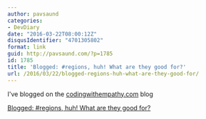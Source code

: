 ```yaml
---
author: pavsaund
categories:
- DevDiary
date: "2016-03-22T08:00:12Z"
disqusIdentifier: "4701305802"
format: link
guid: http://pavsaund.com/?p=1785
id: 1785
title: 'Blogged: #regions, huh! What are they good for?'
url: /2016/03/22/blogged-regions-huh-what-are-they-good-for/
---
```


I've blogged on the <a href="http://codingwithempathy.com">codingwithempathy.com</a> blog

<a href="http://codingwithempathy.com/2016/03/22/regions-huh-what-are-they-good-for/">Blogged: #regions, huh! What are they good for?</a>